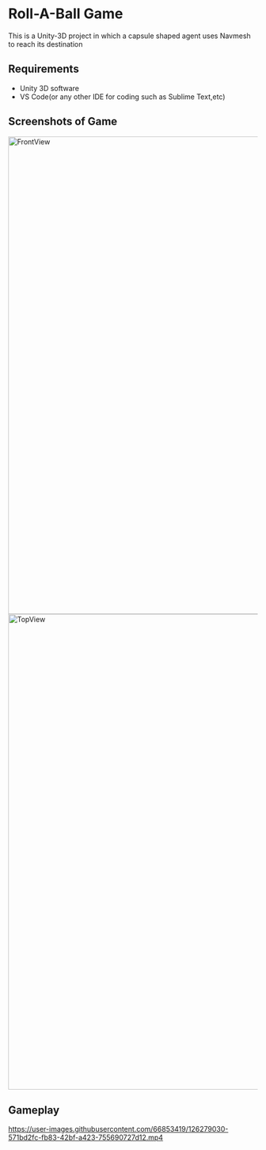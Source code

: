 # Roll-A-Ball Game 
This is a Unity-3D project in which a capsule shaped agent uses Navmesh to reach its destination

## Requirements
- Unity 3D software
- VS Code(or any other IDE for coding such as Sublime Text,etc)

## Screenshots of Game 

<img width="964" alt="FrontView" src="https://user-images.githubusercontent.com/66853419/126278986-af0d6402-8de8-4740-81b3-80db5e3ee5e3.png">
<img width="960" alt="TopView" src="https://user-images.githubusercontent.com/66853419/126278997-df401f0d-e065-46e3-accd-7e8055b68a99.png">

## Gameplay


https://user-images.githubusercontent.com/66853419/126279030-571bd2fc-fb83-42bf-a423-755690727d12.mp4


